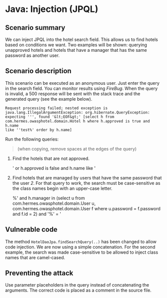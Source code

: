 Java: Injection (JPQL)
======================

Scenario summary
----------------

We can inject JPQL into the hotel search field.
This allows us to find hotels based on conditions we want.
Two examples will be shown: querying unapproved hotels and hotels that have a
manager that has the same password as another user.

Scenario description
--------------------

This scenario can be executed as an anonymous user. Just enter the query in
the search field.
You can monitor results using *FireBug*. When the query is invalid, a 500
response will be sent with the stack trace and the generated query (see the
example below).

	Request processing failed; nested exception is
	java.lang.IllegalArgumentException: org.hibernate.QueryException:
	expecting ''', found '&lt;EOF&gt;' [select h from
	com.hermes.owasphotel.domain.Hotel h where h.approved is true and h.name
	like ''test%' order by h.name]

Run the following queries:

> (when copying, remove spaces at the edges of the query)

1. Find the hotels that are not approved.

   ' or h.approved is false and h.name like '

2. Find hotels that are managed by users that have the same password that
   the user *2*.
   For that query to work, the search must be case-sensitive as the class
   names begin with an upper-case letter.

   %' and h.manager in (select u from com.hermes.owasphotel.domain.User u,
   com.hermes.owasphotel.domain.User f where u.password = f.password and
   f.id = 2) and '%' = '

Vulnerable code
---------------

The method `HotelDaoJpa.findSearchQuery(..)` has been changed to allow code
injection. We are now using a simple concatenation.
For the second example, the search was made case-sensitive to be allowed to
inject class names that are camel-cased.

Preventing the attack
---------------------

Use parameter placeholders in the query instead of concatenating the
arguments. The correct code is placed as a comment in the source file.

